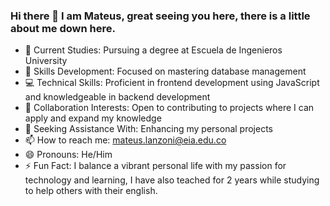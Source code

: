 ### Hi there 👋 I am Mateus, great seeing you here, there is a little about me down here.
- 🔭 Current Studies: Pursuing a degree at Escuela de Ingenieros University
- 🌱 Skills Development: Focused on mastering database management
- 💻 Technical Skills: Proficient in frontend development using JavaScript and knowledgeable in backend development 
- 👯 Collaboration Interests: Open to contributing to projects where I can apply and expand my knowledge
- 🤔 Seeking Assistance With: Enhancing my personal projects
- 📫 How to reach me: mateus.lanzoni@eia.edu.co
- 😄 Pronouns: He/Him
- ⚡ Fun Fact: I balance a vibrant personal life with my passion for technology and learning, I have also teached for 2 years while studying to help others with their english.



